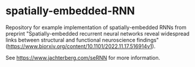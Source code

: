 # spatially-embedded-RNN
Repository for example implementation of spatially-embedded RNNs from preprint "Spatially-embedded recurrent neural networks reveal widespread links between structural and functional neuroscience findings" (https://www.biorxiv.org/content/10.1101/2022.11.17.516914v1).

See https://www.jachterberg.com/seRNN for more information.
